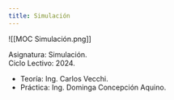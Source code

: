 ```yaml
---
title: Simulación
---
```


![[MOC Simulación.png]]

Asignatura: Simulación. \
Ciclo Lectivo: 2024.

- Teoría: Ing. Carlos Vecchi.
- Práctica: Ing. Dominga Concepción Aquino.
